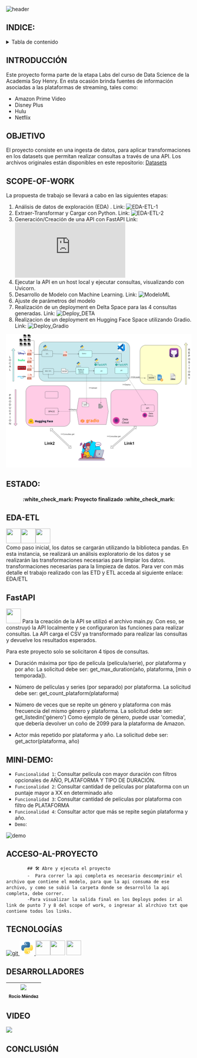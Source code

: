 ![header](https://capsule-render.vercel.app/api?type=waving&height=300&section=header&text=%20Machine%20Learning%20Operations%20(MLOps)&fontSize=30&&color=15:92a8d1,100:f7cac9&desc=%20%20&fontColor=ff6347&fontAlignY=35)


## INDICE:
<!-- TABLE OF CONTENTS -->
<details>
  <summary>Tabla de contenido</summary>
  <ol>
    <li><a href="#header">TÍTULO E IMAGEN DE PORTADA</a></li>
    <li><a href="#INDICE">ÍNDICE</a></li>
    <li><a href="#INTRODUCCIÓN">INTRODUCCIÓN</a></li>
    <li><a href="#OBJETIVO">OBJETIVO</a></li>
    <li><a href="#SCOPE-OF-WORK">SCOPE OF WORK</a></li>
    <li><a href="#ESTADO">ESTADO</a></li>
    <li><a href="#EDA-ETL">EDA - ETL</a></li>
    <li><a href="#FastAPI">FastAPI</a></li>
    <li><a href="#MINI-DEMO">MINI-DEMO</a></li>
    <li><a href="#ACCESO-AL-PROYECTO">ACCESO AL PROYECTO</a></li>
    <li><a href="#TECNOLOGÍAS">TECNOLOGÍAS UTILIZADAS</a></li>
    <li><a href="#DESARROLLADORES">DESARROLLADORES DEL PROYECTO</a></li>
    <li><a href="#VIDEO">VIDEO</a></li>
    <li><a href="#CONCLUSIÓN">CONCLUSIÓN</a></li>
  </ol>
</details>

## INTRODUCCIÓN
Este proyecto forma parte de la etapa Labs del curso de Data Science de la Academia Soy Henry.
En esta ocasión brinda fuentes de información asociadas a las plataformas de streaming, tales como:
- Amazon Prime Video
- Disney Plus
- Hulu
- Netflix

## OBJETIVO
El proyecto consiste en una ingesta de datos, para aplicar transformaciones en los datasets que permitan realizar consultas a través de una API. Los archivos originales están disponibles en este repositorio:  [Datasets](https://github.com/HX-PRomero/PI_ML_OPS)


## SCOPE-OF-WORK
La propuesta de trabajo se llevará a cabo en las siguientes etapas:

1. Análisis de datos de exploración (EDA) . Link: ![EDA-ETL-1](https://github.com/RocioAldanaMendez/FastAPI/blob/main/ETL-EDA/EDA_and_ETL_final.ipynb)
2. Extraer-Transformar y Cargar con Python. Link: ![EDA-ETL-2](https://github.com/RocioAldanaMendez/FastAPI/blob/main/ETL-EDA/modelo2.ipynb)
3. Generación/Creación de una API con FastAPI Link: ![main.py_API](https://github.com/RocioAldanaMendez/FastAPI/blob/main/main.py)
4. Ejecutar la API en un host local y ejecutar consultas, visualizando con Uvicorn.
5. Desarrollo de Modelo con Machine Learning. Link: ![ModeloML](https://github.com/RocioAldanaMendez/FastAPI/blob/main/archivo.modelo_recomendacion.gz )
6. Ajuste de parámetros del modelo
7. Realización de un deployment en Delta Space para las 4 consultas generadas.  Link: ![Deploy_DETA](https://deta.space/discovery/r/cdbdpvvwlphtxscn)
8. Realizacion de un deployment en Hugging Face Space utilizando Gradio.  Link: ![Deploy_Gradio](https://huggingface.co/spaces/RoTesla/NISTELX)

![arquitectura](https://github.com/RocioAldanaMendez/FastAPI/blob/main/aseets/structure.png)

## ESTADO:
<h4 align="center">
:white_check_mark: Proyecto finalizado :white_check_mark:
</h4>

## EDA-ETL
<img src="https://cdn.jsdelivr.net/gh/devicons/devicon/icons/python/python-original.svg" width=40px height=40px/><img src="https://cdn.jsdelivr.net/gh/devicons/devicon/icons/jupyter/jupyter-original-wordmark.svg" width=40px height=40px/><img src="https://cdn.jsdelivr.net/gh/devicons/devicon/icons/pandas/pandas-original.svg" width=40px height=40px/>  
Como paso inicial, los datos se cargarán utilizando la biblioteca pandas. En esta instancia, se realizará un análisis exploratorio de los datos y se realizarán las transformaciones necesarias para limpiar los datos. transformaciones necesarias para la limpieza de datos. Para ver con más detalle el trabajo realizado con las ETD y ETL acceda al siguiente enlace: EDA/ETL

## FastAPI
<img src="https://cdn.jsdelivr.net/gh/devicons/devicon/icons/fastapi/fastapi-original.svg" width=40px height=40px/>
Para la creación de la API se utilizó el archivo main.py. Con eso, se construyó la API localmente y se configuraron las funciones para realizar consultas. La API carga el CSV ya transformado para realizar las consultas y devuelve los resultados esperados.

Para este proyecto solo se solicitaron 4 tipos de consultas.

+ Duración máxima por tipo de película (película/serie), por plataforma y por año:
     La solicitud debe ser: get_max_duration(año, plataforma, [min o temporada]).

+ Número de películas y series (por separado) por plataforma.
     La solicitud debe ser: get_count_plataform(plataforma)
  
+ Número de veces que se repite un género y plataforma con más frecuencia del mismo género y plataforma.
     La solicitud debe ser: get_listedin('género')
     Como ejemplo de género, puede usar 'comedia', que debería devolver un coño de 2099 para la plataforma de Amazon.

+ Actor más repetido por plataforma y año.
   La solicitud debe ser: get_actor(plataforma, año)

## MINI-DEMO:
- `Funcionalidad 1`: Consultar película con mayor duración con filtros opcionales de AÑO, PLATAFORMA Y TIPO DE DURACIÓN.
- `Funcionalidad 2`: Consultar cantidad de películas por plataforma con un puntaje mayor a XX en determinado año
- `Funcionalidad 3`: Consultar cantidad de películas por plataforma con filtro de PLATAFORMA
- `Funcionalidad 4`: Consultar actor que más se repite según plataforma y año.
- `Demo`: 

![demo](https://github.com/RocioAldanaMendez/FastAPI/blob/main/assets/DEMO1.gif)



## ACCESO-AL-PROYECTO
            ## 🛠️ Abre y ejecuta el proyecto
            -  Para correr la api completa es necesario descomprimir el archivo que contiene el modelo, para que la api consuma de ese archivo, y como se subió la carpeta donde se desarrolló la api completa, debe correr.
            -Para visualizar la salida final en los Deploys podes ir al link de punto 7 y 8 del scope of work, o ingresar al alrchivo txt que contiene todos los links.
            
 
## TECNOLOGÍAS
 <a href="https://git-scm.com/" target="_blank" rel="noreferrer"> <img src="https://www.vectorlogo.zone/logos/git-scm/git-scm-icon.svg" alt="git" width="40" height="40"/> </a> <a href="https://www.python.org" target="_blank" rel="noreferrer"> <img src="https://raw.githubusercontent.com/devicons/devicon/master/icons/python/python-original.svg" alt="python" width="40" height="40"/> </a> <img src="https://cdn.jsdelivr.net/gh/devicons/devicon/icons/jupyter/jupyter-original-wordmark.svg" width=40px height=40px/><img src="https://cdn.jsdelivr.net/gh/devicons/devicon/icons/pandas/pandas-original.svg" width=40px height=40px/> <img src="https://cdn.jsdelivr.net/gh/devicons/devicon/icons/fastapi/fastapi-original.svg" width=40px height=40px/> 

## DESARROLLADORES

| [<img src="https://avatars.githubusercontent.com/u/83037176?v=4" width=115><br><sub>Rocío Méndez</sub>](https://github.com/RocioAldanaMendez) |
| :---: | 

## VIDEO
<img src="https://www.vectorlogo.zone/logos/youtube/youtube-ar21.svg"/> 

## CONCLUSIÓN

